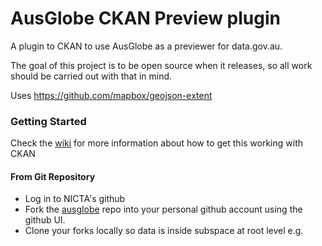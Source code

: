 AusGlobe CKAN Preview plugin
============================

A plugin to CKAN to use AusGlobe as a previewer for data.gov.au.

The goal of this project is to be open source when it releases, so all work
 should be carried out with that in mind.

Uses https://github.com/mapbox/geojson-extent

### Getting Started ###

Check the [wiki](https://github.inside.nicta.com.au/kgrochow/ausglobe/wiki) for 
more information about how to get this working with CKAN

#### From Git Repository ####
* Log in to NICTA's github
* Fork the [ausglobe](https://github.inside.nicta.com.au/kgrochow/ausglobe.git) repo into your personal github account using the github UI.
* Clone your forks locally so data is inside subspace at root level e.g.



